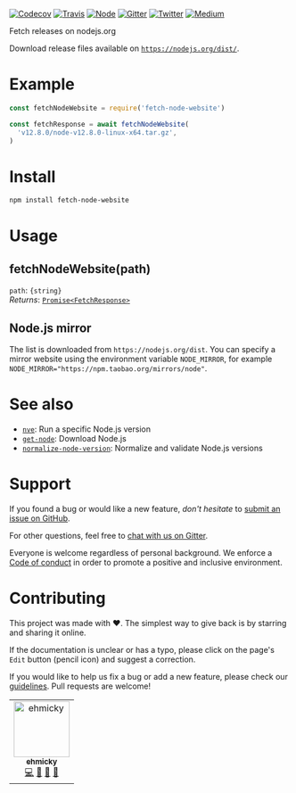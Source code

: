 [![Codecov](https://img.shields.io/codecov/c/github/ehmicky/fetch-node-website.svg?label=tested&logo=codecov)](https://codecov.io/gh/ehmicky/fetch-node-website)
[![Travis](https://img.shields.io/badge/cross-platform-4cc61e.svg?logo=travis)](https://travis-ci.org/ehmicky/fetch-node-website)
[![Node](https://img.shields.io/node/v/fetch-node-website.svg?logo=node.js)](https://www.npmjs.com/package/fetch-node-website)
[![Gitter](https://img.shields.io/gitter/room/ehmicky/fetch-node-website.svg?logo=gitter)](https://gitter.im/ehmicky/fetch-node-website)
[![Twitter](https://img.shields.io/badge/%E2%80%8B-twitter-4cc61e.svg?logo=twitter)](https://twitter.com/intent/follow?screen_name=ehmicky)
[![Medium](https://img.shields.io/badge/%E2%80%8B-medium-4cc61e.svg?logo=medium)](https://medium.com/@ehmicky)

Fetch releases on nodejs.org

Download release files available on
[`https://nodejs.org/dist/`](https://nodejs.org/dist/).

# Example

<!-- Remove 'eslint-skip' once estree supports top-level await -->
<!-- eslint-skip -->

```js
const fetchNodeWebsite = require('fetch-node-website')

const fetchResponse = await fetchNodeWebsite(
  'v12.8.0/node-v12.8.0-linux-x64.tar.gz',
)
```

# Install

```bash
npm install fetch-node-website
```

# Usage

## fetchNodeWebsite(path)

`path`: `{string}`<br> _Returns_:
[`Promise<FetchResponse>`](https://developer.mozilla.org/en-US/docs/Web/API/Response)

## Node.js mirror

The list is downloaded from `https://nodejs.org/dist`. You can specify a mirror
website using the environment variable `NODE_MIRROR`, for example `NODE_MIRROR="https://npm.taobao.org/mirrors/node"`.

# See also

- [`nve`](https://github.com/ehmicky/nve): Run a specific Node.js version
- [`get-node`](https://github.com/ehmicky/get-node): Download Node.js
- [`normalize-node-version`](https://github.com/ehmicky/normalize-node-versions):
  Normalize and validate Node.js versions

# Support

If you found a bug or would like a new feature, _don't hesitate_ to
[submit an issue on GitHub](../../issues).

For other questions, feel free to
[chat with us on Gitter](https://gitter.im/ehmicky/fetch-node-website).

Everyone is welcome regardless of personal background. We enforce a
[Code of conduct](CODE_OF_CONDUCT.md) in order to promote a positive and
inclusive environment.

# Contributing

This project was made with ❤️. The simplest way to give back is by starring and
sharing it online.

If the documentation is unclear or has a typo, please click on the page's `Edit`
button (pencil icon) and suggest a correction.

If you would like to help us fix a bug or add a new feature, please check our
[guidelines](CONTRIBUTING.md). Pull requests are welcome!

<!-- Thanks go to our wonderful contributors: -->

<!-- ALL-CONTRIBUTORS-LIST:START -->
<!-- prettier-ignore -->
<table><tr><td align="center"><a href="https://twitter.com/ehmicky"><img src="https://avatars2.githubusercontent.com/u/8136211?v=4" width="100px;" alt="ehmicky"/><br /><sub><b>ehmicky</b></sub></a><br /><a href="https://github.com/ehmicky/fetch-node-website/commits?author=ehmicky" title="Code">💻</a> <a href="#design-ehmicky" title="Design">🎨</a> <a href="#ideas-ehmicky" title="Ideas, Planning, & Feedback">🤔</a> <a href="https://github.com/ehmicky/fetch-node-website/commits?author=ehmicky" title="Documentation">📖</a></td></tr></table>

<!-- ALL-CONTRIBUTORS-LIST:END -->
